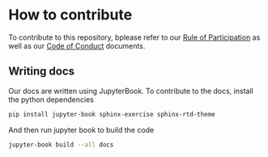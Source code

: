 # How to contribute

To contribute to this repository, bplease refer to our
[Rule of Participation](rule_of_participation) as well as our
[Code of Conduct](code_of_conduct) documents.

## Writing docs

Our docs are written using JupyterBook. To contribute to the docs,
install the python dependencies

```bash
pip install jupyter-book sphinx-exercise sphinx-rtd-theme
```

And then run jupyter book to build the code

```bash
jupyter-book build --all docs
```
